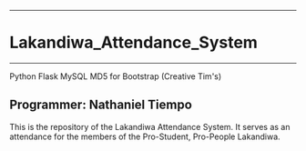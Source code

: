 ---------------------------------
# Lakandiwa_Attendance_System
---------------------------------
Python Flask
MySQL
MD5 for Bootstrap (Creative Tim's)

Programmer: Nathaniel Tiempo
----------------------------------
This is the repository of the Lakandiwa Attendance System.
It serves as an attendance for the members of the Pro-Student, Pro-People Lakandiwa.
